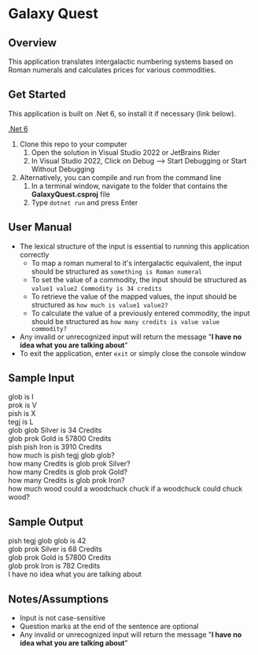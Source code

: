 # Galaxy Quest

## Overview

This application translates intergalactic numbering systems based on Roman numerals and calculates prices for various commodities.

## Get Started
This application is built on .Net 6, so install it if necessary (link below).

[.Net 6](https://dotnet.microsoft.com/en-us/download/dotnet/6.0)

1. Clone this repo to your computer
   1. Open the solution in Visual Studio 2022 or JetBrains Rider
   2. In Visual Studio 2022, Click on Debug --> Start Debugging or Start Without Debugging
2. Alternatively, you can compile and run from the command line
   1. In a terminal window, navigate to the folder that contains the **GalaxyQuest.csproj** file
   2. Type `dotnet run` and press Enter

## User Manual
- The lexical structure of the input is essential to running this application correctly
  - To map a roman numeral to it's intergalactic equivalent, the input should be structured as `something is Roman numeral`
  - To set the value of a commodity, the input should be structured as `value1 value2 Commodity is 34 credits`
  - To retrieve the value of the mapped values, the input should be structured as `how much is value1 value2?`
  - To calculate the value of a previously entered commodity, the input should be structured as `how many credits is value value commodity?`
- Any invalid or unrecognized input will return the message "**I have no idea what you are talking about**"
- To exit the application, enter `exit` or simply close the console window

## Sample Input
glob is I  
prok is V  
pish is X  
tegj is L  
glob glob Silver is 34 Credits  
glob prok Gold is 57800 Credits  
pish pish Iron is 3910 Credits  
how much is pish tegj glob glob?  
how many Credits is glob prok Silver?  
how many Credits is glob prok Gold?  
how many Credits is glob prok Iron?  
how much wood could a woodchuck chuck if a woodchuck could chuck wood?

## Sample Output
pish tegj glob glob is 42  
glob prok Silver is 68 Credits  
glob prok Gold is 57800 Credits  
glob prok Iron is 782 Credits  
I have no idea what you are talking about  

## Notes/Assumptions
- Input is not case-sensitive
- Question marks at the end of the sentence are optional
- Any invalid or unrecognized input will return the message "**I have no idea what you are talking about**"